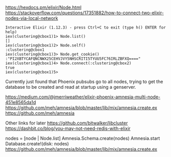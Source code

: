 https://hexdocs.pm/elixir/Node.html
https://stackoverflow.com/questions/17351882/how-to-connect-two-elixir-nodes-via-local-network
```
Interactive Elixir (1.12.3) - press Ctrl+C to exit (type h() ENTER for help)
iex(clustering@cbox1)1> Node.list()
[]
iex(clustering@cbox1)2> Node.self()
:clustering@cbox1
iex(clustering@cbox1)3> Node.get_cookie()
:"PI2XBTYCAFQNCNWX25CEHVJVY5NHSCRITI5TYUU5FC76IRLZBFXQ===="
iex(clustering@cbox1)4> Node.connect(:clustering@cbox2)
true
iex(clustering@cbox1)5> 
```

Currently just found that Phoenix pubsubs go to all nodes, trying to get the database to be created and read at startup using a genserver.

https://medium.com/@jmerriweather/elixir-phoenix-amnesia-multi-node-451e8565da1d
https://github.com/meh/amnesia/blob/master/lib/mix/amnesia.create.ex
https://github.com/meh/amnesia

Other links for later
https://github.com/bitwalker/libcluster
https://dashbit.co/blog/you-may-not-need-redis-with-elixir


nodes = [node | Node.list]
Amnesia.Schema.create(nodes)
Amnesia.start
Database.create!(disk: nodes)
https://github.com/meh/amnesia/blob/master/lib/mix/amnesia.create.ex
